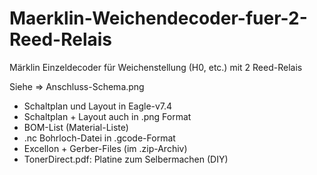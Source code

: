 # Maerklin-Weichendecoder-fuer-2-Reed-Relais
Märklin Einzeldecoder für Weichenstellung (H0, etc.) mit 2 Reed-Relais

Siehe => Anschluss-Schema.png

- Schaltplan und Layout in Eagle-v7.4
- Schaltplan + Layout auch in .png Format
- BOM-List (Material-Liste)
- .nc Bohrloch-Datei in .gcode-Format
- Excellon + Gerber-Files (im .zip-Archiv)
- TonerDirect.pdf: Platine zum Selbermachen (DIY)
